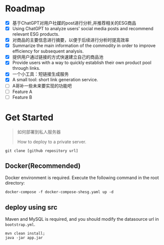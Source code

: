 # Roadmap

- [x] 基于ChatGPT对用户社媒的post进行分析,并推荐相关的ESG商品
- [x] Using ChatGPT to analyze users' social media posts and recommend relevant ESG products.
- [x] 对商品的主要信息进行摘要，以便于后续进行分析时提高效率
- [x] Summarize the main information of the commodity in order to improve efficiency for subsequent analysis.
- [x] 提供用户通过链接的方式快速建立自己的商品池
- [x] Provide users with a way to quickly establish their own product pool through links.
- [x] 一个小工具：短链接生成服务
- [x] A small tool: short link generation service.
- [ ] A哥补一些未来要实现的功能吧
- [ ] Feature A
- [ ] Feature B

# Get Started
> 如何部署到私人服务器
> 
> How to deploy to a private server.
```shell
git clone [github repository url]
```
## Docker(Recommended)
Docker environment is required. Execute the following command in the root directory:
```shell
docker-compose -f docker-compose-shesg.yaml up -d
```

## deploy using src
Maven and MySQL is required, and you should modify the datasource url in `bootstrap.yml`.
```shell
mvn clean install;
java -jar app.jar
```
